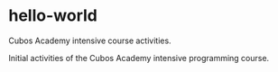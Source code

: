 # hello-world
Cubos Academy intensive course activities.

Initial activities of the Cubos Academy intensive programming course.
